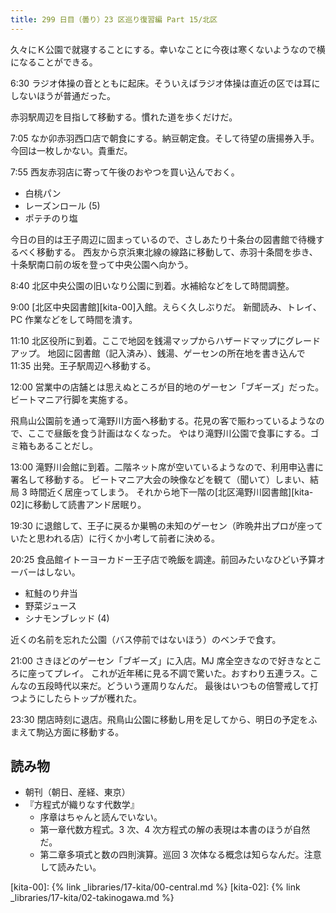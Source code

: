 ```yaml
---
title: 299 日目（曇り）23 区巡り復習編 Part 15/北区
---
```


久々にＫ公園で就寝することにする。幸いなことに今夜は寒くないようなので横になることができる。

6:30 ラジオ体操の音とともに起床。そういえばラジオ体操は直近の区では耳にしないほうが普通だった。

赤羽駅周辺を目指して移動する。慣れた道を歩くだけだ。

7:05 なか卯赤羽西口店で朝食にする。納豆朝定食。そして待望の唐揚券入手。今回は一枚しかない。貴重だ。

7:55 西友赤羽店に寄って午後のおやつを買い込んでおく。

* 白桃パン
* レーズンロール (5)
* ポテチのり塩

今日の目的は王子周辺に固まっているので、さしあたり十条台の図書館で待機するべく移動する。
西友から京浜東北線の線路に移動して、赤羽十条間を歩き、十条駅南口前の坂を登って中央公園へ向かう。

8:40 北区中央公園の旧いなり公園に到着。水補給などをして時間調整。

9:00 [北区中央図書館][kita-00]入館。えらく久しぶりだ。
新聞読み、トレイ、PC 作業などをして時間を潰す。

11:10 北区役所に到着。ここで地図を銭湯マップからハザードマップにグレードアップ。
地図に図書館（記入済み）、銭湯、ゲーセンの所在地を書き込んで 11:35 出発。王子駅周辺へ移動する。

12:00 営業中の店舗とは思えぬところが目的地のゲーセン「ブギーズ」だった。ビートマニア行脚を実施する。

飛鳥山公園前を通って滝野川方面へ移動する。花見の客で賑わっているようなので、ここで昼飯を食う計画はなくなった。
やはり滝野川公園で食事にする。ゴミ箱もあることだし。

13:00 滝野川会館に到着。二階ネット席が空いているようなので、利用申込書に署名して移動する。
ビートマニア大会の映像などを観て（聞いて）しまい、結局 3 時間近く居座ってしまう。
それから地下一階の[北区滝野川図書館][kita-02]に移動して読書アンド居眠り。

19:30 に退館して、王子に戻るか巣鴨の未知のゲーセン（昨晩井出プロが座っていたと思われる店）に行くか小考して前者に決める。

20:25 食品館イトーヨーカドー王子店で晩飯を調達。前回みたいなひどい予算オーバーはしない。

* 紅鮭のり弁当
* 野菜ジュース
* シナモンブレッド (4)

近くの名前を忘れた公園（バス停前ではないほう）のベンチで食す。

21:00 さきほどのゲーセン「ブギーズ」に入店。MJ 席全空きなので好きなところに座ってプレイ。
これが近年稀に見る不調で驚いた。おすわり五連ラス。こんなの五段時代以来だ。どういう運周りなんだ。
最後はいつもの倍警戒して打つようにしたらトップが穫れた。

23:30 閉店時刻に退店。飛鳥山公園に移動し用を足してから、明日の予定をふまえて駒込方面に移動する。

## 読み物

* 朝刊（朝日、産経、東京）
* 『方程式が織りなす代数学』
  * 序章はちゃんと読んでいない。
  * 第一章代数方程式。3 次、4 次方程式の解の表現は本書のほうが自然だ。
  * 第二章多項式と数の四則演算。巡回 3 次体なる概念は知らなんだ。注意して読みたい。

[kita-00]: {% link _libraries/17-kita/00-central.md %}
[kita-02]: {% link _libraries/17-kita/02-takinogawa.md %}
